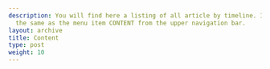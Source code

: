 ```yaml
---
description: You will find here a listing of all article by timeline. It provides
  the same as the menu item CONTENT from the upper navigation bar.
layout: archive
title: Content
type: post
weight: 10
---
```

